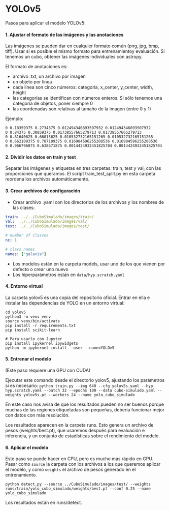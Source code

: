 # YOLOv5

Pasos para aplicar el modelo YOLOv5:

#### 1. Ajustar el formato de las imágenes y las anotaciones

Las imágenes se pueden dar en cualquier formato común (png, jpg, bmp, tiff). Usar si es posible el mismo formato para entrenamientoy evaluación. Si tenemos un cubo, obtener las imágenes individuales con astropy.

El formato de anotaciones es:
* archivo .txt, un archivo por imagen
* un objeto por línea
* cada línea son cinco números: categoría, x_center, y_center, width, height
* las categorías se identifican con números enteros. Si sólo tenemos una categoría de objetos, poner siempre 0
* las coordenadas son relativas al tamaño de la imagen (entre 0 y 1)

Ejemplo:

```
0 0.18359375 0.2734375 0.012494346893507932 0.012494346893507932
0 0.84375 0.30859375 0.01738557665279713 0.01738557665279713
0 0.81640625 0.66015625 0.010532732165151265 0.010532732165151265
0 0.662109375 0.787109375 0.016984596255208536 0.016984596255208536
0 0.966796875 0.638671875 0.0014424932451825704 0.0014424932451825704
```

#### 2. Dividir los datos en train y test

Separar las imágenes y etiquetas en tres carpetas: train, test y val, con las proporciones que queramos. El script train_test_split.py en esta carpeta reordena los archivos automáticamente.

#### 3. Crear archivos de configuración

- Crear archivo .yaml con los directorios de los archivos y los nombres de las clases:

```yml
train: ../../CuboSimulado/images/train/ 
val:  ../../CuboSimulado/images/val/
test: ../../CuboSimulado/images/test/

# number of classes
nc: 1

# class names
names: ["galaxia"]
```

- Los modelos están en la carpeta models, usar uno de los que vienen por defecto o crear uno nuevo
- Los hiperparámetros están en `data/hyp.scratch.yaml`

#### 4. Entorno virtual

La carpeta yolov5 es una copia del repositorio oficial. Entrar en ella e instalar las dependencias de YOLO en un entorno virtual:

```
cd yolov5
python3 -m venv venv
source venv/bin/activate
pip install -r requirements.txt
pip install scikit-learn

# Para usarlo con Jupyter
pip install ipykernel ipywidgets
python -m ipykernel install --user --name=YOLOv5
```

#### 5. Entrenar el modelo

(Este paso requiere una GPU con CUDA)

Ejecutar este comando desde el directorio yolov5, ajustando los parámetros si es necesario:
`python train.py --img 640 --cfg yolov5s.yaml --hyp hyp.scratch.yaml --batch 32 --epochs 100 --data cubo-simulado.yaml --weights yolov5s.pt --workers 24 --name yolo_cubo_simulado`

En este caso nos avisa de que los resultados pueden no ser buenos porque muchas de las regiones etiquetadas son pequeñas, debería funcionar mejor con datos con más resolución.

Los resultados aparecen en la carpeta runs. Esto genera un archivo de pesos (weights/best.pt), que usaremos después para evaluación e inferencia, y un conjunto de estadísticas sobre el rendimiento del modelo.

#### 6. Aplicar el modelo

Este paso se puede hacer en CPU, pero es mucho más rápido en GPU. Pasar como `source` la carpeta con los archivos a los que queremos aplicar el modelo, y como `weights` el archivo de pesos generado en el entrenamiento.

```
python detect.py --source ../CuboSimulado/images/test/ --weights runs/train/yolo_cubo_simulado/weights/best.pt --conf 0.25 --name yolo_cubo_simulado
```

Los resultados están en runs/detect.